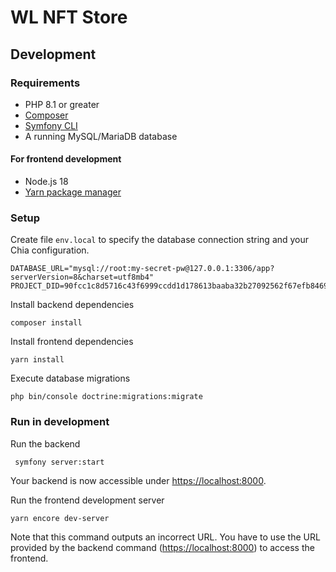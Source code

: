 # WL NFT Store

## Development

### Requirements

* PHP 8.1 or greater
* [Composer](https://getcomposer.org/)
* [Symfony CLI](https://symfony.com/download)
* A running MySQL/MariaDB database

#### For frontend development

* Node.js 18
* [Yarn package manager](https://classic.yarnpkg.com/)

### Setup

Create file `env.local` to specify the database connection string and your Chia configuration.

```shell
DATABASE_URL="mysql://root:my-secret-pw@127.0.0.1:3306/app?serverVersion=8&charset=utf8mb4"
PROJECT_DID=90fcc1c8d5716c43f6999ccdd1d178613baaba32b27092562f67efb846931156
```

Install backend dependencies

```shell
composer install
```

Install frontend dependencies

```shell
yarn install
```

Execute database migrations

```shell
php bin/console doctrine:migrations:migrate
```

### Run in development

Run the backend

```shell
 symfony server:start
```

Your backend is now accessible under [https://localhost:8000](https://localhost:8000).

Run the frontend development server

```shell
yarn encore dev-server
```

Note that this command outputs an incorrect URL. You have to use the URL provided by the backend
command ([https://localhost:8000](https://localhost:8000)) to access the frontend.